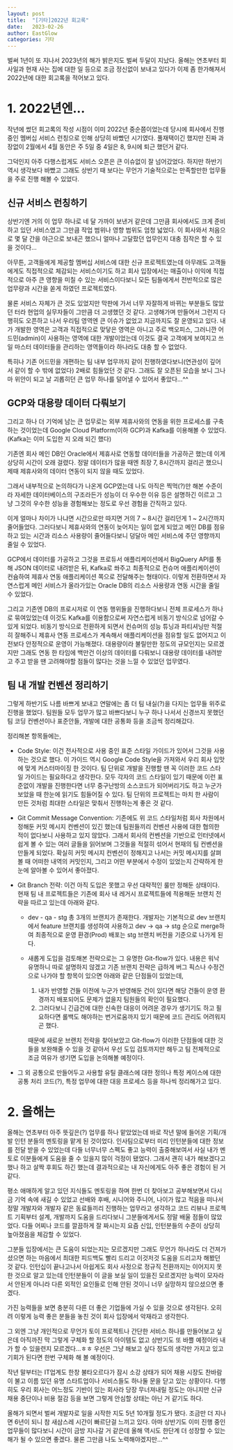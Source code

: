 ```yaml
---
layout: post
title:  "[기타]2022년 회고록"
date:   2023-02-26
author: EastGlow
categories: 기타
---
```


벌써 1년이 또 지나서 2023년의 해가 밝은지도 벌써 두달이 지났다. 올해는 연초부터 회사일과 현재 사는 집에 대한 일 등으로 조금 정신없이 보내고 있다가 이제 좀 한가해져서 2022년에 대한 회고록을 적어보고 있다.

# 1. 2022년엔...

작년에 썼던 회고록의 작성 시점이 이미 2022년 중순쯤이었는데 당시에 회사에서 진행 중인 멤버십 서비스 런칭으로 인해 상당히 바빴던 시기였다. 풀재택이긴 했지만 진짜 과장없이 2월에서 4월 동안은 주 5일 중 4일은 8, 9시에 퇴근 했던거 같다.

그덕인지 아주 다행스럽게도 서비스 오픈은 큰 이슈없이 잘 넘어갔었다. 하지만 하반기 역시 생각보다 바빴고 그래도 상반기 때 보다는 무언가 기술적으로는 만족할만한 업무들을 주로 진행 해볼 수 있었다.


## 신규 서비스 런칭하기

상반기엔 거의 이 업무 하나로 네 달 가까이 보낸거 같은데 그만큼 회사에서도 크게 준비하고 있던 서비스였고 그만큼 작업 범위나 영향 범위도 엄청 넓었다. 이 회사와서 처음으로 몇 달 간을 야근으로 보내곤 했으니 얼마나 고달팠던 업무인지 대충 짐작은 할 수 있을 것이다...

아무튼, 고객들에게 제공할 멤버십 서비스에 대한 신규 프로젝트였는데 아무래도 고객들에게도 직접적으로 체감되는 서비스이기도 하고 회사 입장에서는 매출이나 이익에 직접적으로 아주 큰 영향을 미칠 수 있는 서비스이다보니 모든 팀들에게서 전반적으로 많은 업무량과 시간을 쏟게 하였던 프로젝트였다.

물론 서비스 자체가 큰 것도 있었지만 막판에 가서 너무 자잘하게 바뀌는 부분들도 많았던 터라 현업의 실무자들이 그만큼 더 고생했던 것 같다. 고생해가며 만들어서 그런지 다행히도 오픈하고 나서 우리팀 영역엔 큰 이슈가 없었고 지금까지도 잘 운영되고 있다. 내가 개발한 영역은 고객과 직접적으로 맞닿은 영역은 아니고 주로 백오피스, 그러니깐 어드민(admin)이 사용하는 영역에 대한 개발이었는데 이것도 결국 고객에게 보여지고 쓰일 마스터 데이터들을 관리하는 영역들이라 하나라도 대충 할 수 없었다.

특히나 기존 어드민을 개편하는 팀 내부 업무까지 같이 진행하였다보니(연관성이 깊어서 같이 할 수 밖에 없었다) 2배로 힘들었던 것 같다. 그래도 잘 오픈된 모습을 보니 그나마 위안이 되고 날 괴롭히던 큰 업무 하나를 덜어낼 수 있어서 좋았다...^^


## GCP와 대용량 데이터 다뤄보기

그리고 하나 더 기억에 남는 큰 업무로는 외부 제휴사와의 연동을 위한 프로세스를 구축하는 것이었는데 Google Cloud Platform(이하 GCP)과 Kafka를 이용해볼 수 있었다. (Kafka는 이미 도입한 지 오래 되긴 했다)

기존엔 회사 메인 DB인 Oracle에서 제휴사로 연동할 데이터들을 가공하곤 했는데 이게 상당히 시간이 오래 걸렸다. 정말 데이터가 많을 때엔 최장 7, 8시간까지 걸리곤 했으니 제때 제휴사와의 데이터 연동이 되지 않을 때도 있었다.

그래서 내부적으로 논의하다가 나온게 GCP였는데 나도 아직은 찍먹(?)만 해본 수준이라 자세한 데이터베이스의 구조라든가 성능이 더 우수한 이유 등은 설명하긴 이르고 그냥 그것의 우수한 성능을 경험해보는 정도로 우선 경험을 간직하고 있다.

이게 얼마나 차이가 나냐면 시간으로만 따지면 거의 7 ~ 8시간 걸리던게 1 ~ 2시간까지 줄어들었다. 그러다보니 제휴사와의 연동이 늦어지는 일이 없게 되었고 메인 DB를 점유하고 있는 시간과 리소스 사용량이 줄어들다보니 덩달아 메인 서비스에 주던 영향까지 줄일 수 있었다.

GCP에서 데이터를 가공하고 그것을 프로듀서 애플리케이션에서 BigQuery API를 통해 JSON 데이터로 내려받은 뒤, Kafka로 쏴주고 최종적으로 컨슈머 애플리케이션이 컨슘하여 제휴사 연동 애플리케이션 쪽으로 전달해주는 형태이다. 이렇게 전환하면서 자연스럽게 메인 서비스가 올라가있는 Oracle DB의 리소스 사용량과 연동 시간을 줄일 수 있었다.

그리고 기존엔 DB의 프로시저로 이 연동 행위들을 진행하다보니 전체 프로세스가 하나로 묶여있었는데 이것도 Kafka를 이용함으로써 자연스럽게 비동기 방식으로 넘어갈 수 있게 되었다. 비동기 방식으로 전환하게 되면서 컨슈머의 성능 튜닝과 파티셔닝만 적절히 잘해주니 제휴사 연동 프로세스가 계속해서 애플리케이션을 점유할 일도 없어지고 이전보다 안정적으로 운영이 가능해졌다. 대용량이라 불릴만한 정도의 규모인지는 모르겠지만 그래도 연동 한 타임에 백만건 이상의 데이터를 다뤄보니 대용량 데이터를 내려받고 주고 받을 땐 고려해야할 점들이 많다는 것을 느낄 수 있었던 업무였다.


## 팀 내 개발 컨벤션 정리하기

그렇게 하반기도 나름 바쁘게 보내고 연말에는 좀 더 팀 내실(?)을 다지는 업무들 위주로 진행을 했었다. 팀원들 모두 업무가 많고 바쁘다보니 누구 하나 나서서 신경쓰지 못했던 팀 코딩 컨벤션이나 표준안들, 개발에 대한 공통화 등을 조금씩 정리해갔다.

정리해본 항목들에는,

 - Code Style: 이건 전사적으로 사용 중인 표준 스타일 가이드가 있어서 그것을 사용하는 것으로 했다. 이 가이드 역시 Google Code Style을 가져와서 우리 회사 입맛에 맞게 커스터마이징 한 것이다. 팀 단위로 개발을 진행할 땐 꼭 이러한 코드 스타일 가이드는 필요하다고 생각한다. 모두 각자의 코드 스타일이 있기 때문에 이런 표준없이 개발을 진행한다면 너무 중구난방의 소스코드가 되어버리기도 하고 누군가 보았을 때 한눈에 읽기도 힘들어질 수 있다. 팀 단위의 프로젝트는 마치 한 사람이 만든 것처럼 최대한 스타일은 맞춰서 진행하는게 좋은 것 같다.
 - Git Commit Message Convention: 기존에도 위 코드 스타일처럼 회사 차원에서 정해둔 커밋 메시지 컨벤션이 있긴 했는데 팀원들끼리 컨벤션 사용에 대한 협의한 적이 없다보니 사용하고 있지 않았다. 그래서 회사의 컨벤션을 기반으로 인터넷에서 쉽게 볼 수 있는 여러 글들을 읽어보며 그것들을 적절히 섞어서 현재의 팀 컨벤션을 만들게 되었다. 확실히 커밋 메시지 컨벤션이 정해지고 나서는 커밋 메시지를 살펴볼 때 어떠한 내역의 커밋인지, 그리고 어떤 부분에서 수정이 있었는지 간략하게 한눈에 알아볼 수 있어서 좋아졌다.
 - Git Branch 전략: 이건 아직 도입은 못했고 우선 대략적인 룰만 정해둔 상태이다. 현재 팀 내 프로젝트들은 기존에 회사 내 레거시 프로젝트들에 적용해둔 브랜치 전략을 따르고 있는데 아래와 같다.
	 - dev - qa - stg 총 3개의 브랜치가 존재한다. 개발자는 기본적으로 dev 브랜치에서 feature 브랜치를 생성하여 사용하고 dev -> qa -> stg 순으로 merge하여 최종적으로 운영 환경(Prod) 배포는 stg 브랜치 버전을 기준으로 나가게 된다.
	 - 새롭게 도입을 검토해본 전략으로는 그 유명한 Git-flow가 있다. 내용은 워낙 유명하니 따로 설명하지 않겠고 기존 브랜치 전략은 급하게 버그 픽스나 수정건으로 나가야 할 항목이 있으면 아래와 같은 단점들이 있었는데,
		 1. 내가 반영할 건들 이전에 누군가 반영해둔 건이 있다면 해당 건들이 운영 환경까지 배포되어도 문제가 없을지 팀원들의 확인이 필요했다.
		 2. 그러다보니 긴급건에 대한 신속한 대응이 어려운 경우가 생기기도 하고 필요하다면 롤백도 해야하는 번거로움까지 있기 때문에 코드 관리도 어려워지곤 했다.
	
		때문에 새로운 브랜치 전략을 찾아보았고 Git-flow가 이러한 단점들에 대한 것들을 보완해줄 수 있을 것 같아서 우선 도입 검토까지만 해두고 팀 전체적으로 조금 여유가 생기면 도입을 논의해볼 예정이다.

- 그 외 공통으로 만들어두고 사용할 유틸 클래스에 대한 정의나 특정 케이스에 대한 공통 처리 코드(?), 특정 업무에 대한 대응 프로세스 등을 하나씩 정리해가고 있다.


# 2. 올해는

올해는 연초부터 아주 뜻깊은(?) 업무를 하나 맡았었는데 바로 작년 말에 들어온 기획/개발 인턴 분들의 멘토링을 맡게 된 것이었다. 인사팀으로부터 미리 인턴분들에 대한 정보를 전달 받을 수 있었는데 다들 너무너무 스펙도 좋고 능력이 출중해보여서 사실 내가 멘토로 이분들에게 도움을 줄 수 있을지 많이 걱정이 됐었다. 그래서 괜히 내가 해보겠다고 했나 하고 살짝 후회도 하긴 했는데 결과적으로는 내 자신에게도 아주 좋은 경험이 된 거 같다.

평소 애매하게 알고 있던 지식들도 멘토링을 하며 한번 더 찾아보고 공부해보면서 다시금 기억 속에 새길 수 있었고 선배와 후배, 시니어와 주니어, 나이가 많고 적음을 떠나서 정말 개발자와 개발자 같은 동료들끼리 진행하는 업무라고 생각하고 코드 리뷰나 프로젝트 기획부터 설계, 개발까지 도움을 드리다보니 그분들에게서도 정말 배울 점들이 많았었다. 다들 어찌나 코드를 깔끔하게 잘 짜시는지 요즘 신입, 인턴분들의 수준이 상당히 높아졌음을 체감할 수 있었다.

그분들 입장에서는 큰 도움이 되었는지는 모르겠지만 그래도 무언가 하나라도 더 건져가셨으면 하는 마음에서 최대한 피드백도 빨리 드리고 이것저것 도움을 드리고자 해봤던 것 같다. 인턴십이 끝나고나서 아쉽게도 회사 사정으로 정규직 전환까지는 이어지지 못한 것으로 알고 있는데 인턴분들이 이 글을 보실 일이 있을진 모르겠지만 능력이 모자라서 안된게 아니라 다른 외적인 요인들로 인해 안된 것이니 너무 실망하지 않으셨으면 좋겠다.

가진 능력들을 보면 충분히 다른 더 좋은 기업들에 가실 수 있을 것으로 생각된다. 오히려 이렇게 능력 좋은 분들을 놓친 것이 회사 입장에서 악재라고 생각한다.

그 외엔 그냥 개인적으로 무언가 토이 프로젝트나 간단한 서비스 하나를 만들어보고 싶은데 아직까진 막 그렇게 구체화 할 정도의 아이템도 없고 상반기도 또 바쁠 예정이라 내가 할 수 있을련지 모르겠다...ㅎㅎ 우선은 그냥 해보고 싶다 정도의 생각만 가지고 있고 기회가 된다면 한번 구체화 해 볼 예정이다.

작년 말부터는 IT업계도 한창 불타오르다가 잠시 소강 상태가 되어 채용 시장도 찬바람이 불고 이름 있던 유명 스타트업이나 서비스들도 하나둘 문을 닫고 있는 상황이다. 다행히도 우리 회사는 어느정도 기반이 있는 회사라 당장 무너져내릴 정도는 아니지만 신규 채용 중단이나 비용 절감 등을 보면 그렇게 안심할 상태는 아닌 거 같기도 하다.

올해가 되면서 벌써 개발자로 일을 시작한 지도 5년 10개월 정도가 됐다. 조금만 더 지나면 6년이 되니 참 새삼스레 시간이 빠르단걸 느끼고 있다. 아마 상반기도 이미 진행 중인 업무들이 많다보니 시간이 금방 지나갈 거 같은데 올해 역시도 한단계 더 성장할 수 있는 해가 될 수 있으면 좋겠다. 물론 그만큼 나도 노력해야겠지만...^^
